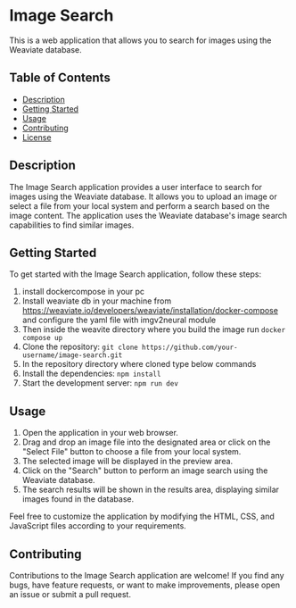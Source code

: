 # Image Search

This is a web application that allows you to search for images using the Weaviate database.

## Table of Contents

- [Description](#description)
- [Getting Started](#getting-started)
- [Usage](#usage)
- [Contributing](#contributing)
- [License](#license)

## Description

The Image Search application provides a user interface to search for images using the Weaviate database. It allows you to upload an image or select a file from your local system and perform a search based on the image content. The application uses the Weaviate database's image search capabilities to find similar images.

## Getting Started

To get started with the Image Search application, follow these steps:

1. install dockercompose in your pc
2. Install weaviate db in your machine from  https://weaviate.io/developers/weaviate/installation/docker-compose and configure the yaml file with imgv2neural module
3. Then inside the weavite directory where you build the image run `docker compose up`
4. Clone the repository: `git clone https://github.com/your-username/image-search.git`
5. In the repository directory where cloned type below commands
6. Install the dependencies: `npm install`
7. Start the development server: `npm run dev`

## Usage

1. Open the application in your web browser.
2. Drag and drop an image file into the designated area or click on the "Select File" button to choose a file from your local system.
3. The selected image will be displayed in the preview area.
4. Click on the "Search" button to perform an image search using the Weaviate database.
5. The search results will be shown in the results area, displaying similar images found in the database.

Feel free to customize the application by modifying the HTML, CSS, and JavaScript files according to your requirements.

## Contributing

Contributions to the Image Search application are welcome! If you find any bugs, have feature requests, or want to make improvements, please open an issue or submit a pull request.

